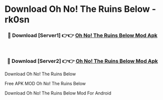 # Download Oh No! The Ruins Below - rk0sn



<div align="center">
<h3>🔴 Download [Server1] 👉👉 <a href="https://momento.my/?title=Oh_No!_The_Ruins_Below">Oh No! The Ruins Below Mod Apk</a></h3><br>

<h3>🔴 Download [Server2] 👉👉 <a href="https://momento.my/?title=Oh_No!_The_Ruins_Below">Oh No! The Ruins Below Mod Apk</a></h3>
</div>



Download Oh No! The Ruins Below 

Free APK MOD Oh No! The Ruins Below 

Download Oh No! The Ruins Below Mod For Android

